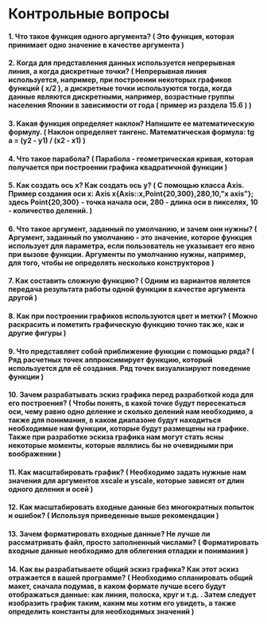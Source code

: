 # Контрольные вопросы

#### 1. Что такое функция одного аргумента? ( Это функция, которая принимает одно значение в качестве аргумента )

#### 2. Когда для представления данных используется непрерывная линия, а когда дискретные точки? ( Непрерывная линия используется, например, при построении некоторых графиков функций ( x/2 ), а дискретные точки используются тогда, когда данные являются дискретными, например, возрастные группы населения Японии в зависимости от года ( пример из раздела 15.6 ) )

#### 3. Какая функция определяет наклон? Напишите ее математическую формулу. ( Наклон определяет тангенс. Математическая формула: tg a = (y2 - y1) / (x2 - x1) )

#### 4. Что такое парабола? ( Парабола - геометрическая кривая, которая получается при построении графика квадратичной функции )

#### 5. Как создать ось x? Как создать ось y? ( С помощью класса Axis. Пример создания оси x: Axis x{Axis::x,Point{20,300},280,10,"x axis"}; здесь Point{20,300} - точка начала оси, 280 - длина оси в пикселях, 10 - количество делений. )

#### 6. Что такое аргумент, заданный по умолчанию, и зачем они нужны? ( Аргумент, заданный по умолчанию - это значение, которое функция использует для параметра, если пользователь не указывает его явно при вызове функции. Аргументы по умолчанию нужны, например, для того, чтобы не определять несколько конструкторов )

#### 7. Как составить сложную функцию? ( Одним из вариантов является передача результата работы одной функции в качестве аргумента другой )

#### 8. Как при построении графиков используются цвет и метки? ( Можно раскрасить и пометить графическую функцию точно так же, как и другие фигуры )

#### 9. Что представляет собой приближение функции с помощью ряда? ( Ряд расчетных точек аппроксимирует функцию, который используется для её создания. Ряд точек визуализируют поведение функции )

#### 10. Зачем разрабатывать эскиз графика перед разработкой кода для его построения? ( Чтобы понять, в какой точке будут пересекаться оси, чему равно одно деление и сколько делений нам необходимо, а также для понимания, в каком диапазоне будут находиться необходимые нам функции, которые будут размещены на графике. Также при разработке эскиза графика нам могут стать ясны некоторые моменты, которые являлись бы не очевидными при воображении )

#### 11. Как масштабировать график? ( Необходимо задать нужные нам значения для аргументов xscale и yscale, которые зависят от длин одного деления и осей )

#### 12. Как масштабировать входные данные без многократных попыток и ошибок? ( Используя приведенные выше рекомендации )

#### 13. Зачем форматировать входные данные? Не лучше ли рассматривать файл, просто заполненный числами? ( Форматировать входные данные необходимо для облегения отладки и понимания )

#### 14. Как вы разрабатываете общий эскиз графика? Как этот эскиз отражается в вашей программе? ( Необходимо спланировать общий макет, сначала подумав, в каком формате лучше всего будут отображаться данные: как линия, полоска, круг и т.д. . Затем следует изобразить график таким, каким мы хотим его увидеть, а также определить константы для необходимых значений )
